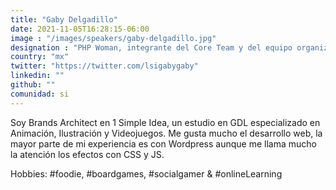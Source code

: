 ```yaml
---
title: "Gaby Delgadillo"
date: 2021-11-05T16:28:15-06:00
image : "/images/speakers/gaby-delgadillo.jpg"
designation : "PHP Woman, integrante del Core Team y del equipo organizador de meetups."
country: "mx"
twitter: "https://twitter.com/lsigabygaby"
linkedin: ""
github: ""
comunidad: si
---
```


Soy Brands Architect en 1 Simple Idea, un estudio en GDL especializado en Animación, Ilustración y Videojuegos. Me gusta mucho el desarrollo web, la mayor parte de mi experiencia es con Wordpress aunque me llama mucho la atención los efectos con CSS y JS.

Hobbies: #foodie, #boardgames, #socialgamer & #onlineLearning